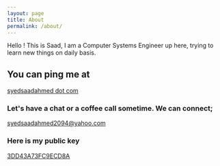 ```yaml
---
layout: page
title: About
permalink: /about/
---
```


Hello ! This is Saad, I am a Computer Systems Engineer up here, trying to learn new things on daily basis.

## You can ping me at

[syedsaadahmed dot com](https:/www.syedsaadahmed.com)

### Let's have a chat or a coffee call sometime. We can connect;

[syedsaadahmed2094@yahoo.com](mailto:syedsaadahmed2094@yahoo.com)

### Here is my public key

[3DD43A73FC9ECD8A](https://keybase.io/syedsaadahmed20)
